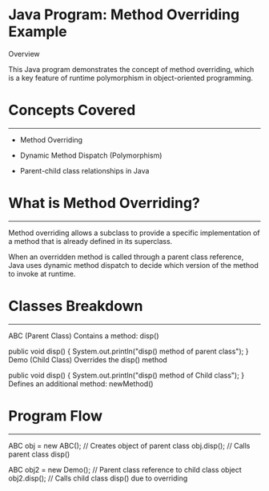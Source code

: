 # Java Program: Method Overriding Example

Overview

This Java program demonstrates the concept of method overriding, which is a key feature of runtime polymorphism in object-oriented programming.



# Concepts Covered
------------------
* Method Overriding

* Dynamic Method Dispatch (Polymorphism)

* Parent-child class relationships in Java



# What is Method Overriding?
----------------------------
Method overriding allows a subclass to provide a specific implementation of a method that is already defined in its superclass.

When an overridden method is called through a parent class reference, Java uses dynamic method dispatch to decide which version of the method to invoke at runtime.



# Classes Breakdown
-------------------
ABC (Parent Class)
Contains a method: disp()

public void disp() {
    System.out.println("disp() method of parent class");
}
Demo (Child Class)
Overrides the disp() method

public void disp() {
    System.out.println("disp() method of Child class");
}
Defines an additional method: newMethod()



# Program Flow
--------------
ABC obj = new ABC();     // Creates object of parent class
obj.disp();              // Calls parent class disp()

ABC obj2 = new Demo();   // Parent class reference to child class object
obj2.disp();             // Calls child class disp() due to overriding
